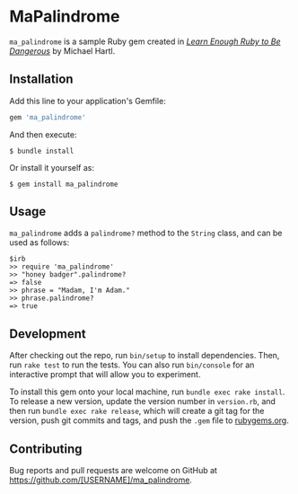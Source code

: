 # MaPalindrome

`ma_palindrome` is a sample Ruby gem created in [*Learn Enough Ruby to Be Dangerous*](https://www.learnenough.com/ruby-tutorial) by Michael Hartl.

## Installation

Add this line to your application's Gemfile:

```ruby
gem 'ma_palindrome'
```

And then execute:

    $ bundle install

Or install it yourself as:

    $ gem install ma_palindrome

## Usage

`ma_palindrome` adds a `palindrome?` method to the `String` class, and can be used as follows:

```
$irb
>> require 'ma_palindrome'
>> "honey badger".palindrome?
=> false
>> phrase = "Madam, I'm Adam."
>> phrase.palindrome?
=> true
```

## Development

After checking out the repo, run `bin/setup` to install dependencies. Then, run `rake test` to run the tests. You can also run `bin/console` for an interactive prompt that will allow you to experiment.

To install this gem onto your local machine, run `bundle exec rake install`. To release a new version, update the version number in `version.rb`, and then run `bundle exec rake release`, which will create a git tag for the version, push git commits and tags, and push the `.gem` file to [rubygems.org](https://rubygems.org).

## Contributing

Bug reports and pull requests are welcome on GitHub at https://github.com/[USERNAME]/ma_palindrome.

